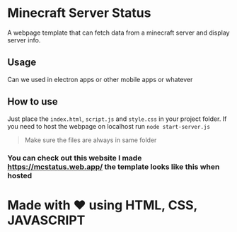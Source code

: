 # Minecraft Server Status
A webpage template that can fetch data from a minecraft server and display server info.

## Usage
Can we used in electron apps or other mobile apps or whatever

## How to use
Just place the `index.html`, `script.js` and `style.css` in your project folder. If you need to host the webpage on localhost run `node start-server.js`
> Make sure the files are always in same folder


### You can check out this website I made https://mcstatus.web.app/ the template looks like this when hosted

# Made with ❤ using HTML, CSS, JAVASCRIPT

